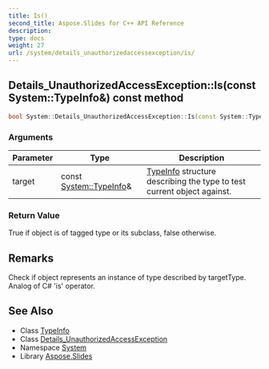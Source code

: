 ```yaml
---
title: Is()
second_title: Aspose.Slides for C++ API Reference
description: 
type: docs
weight: 27
url: /system/details_unauthorizedaccessexception/is/
---
```

## Details_UnauthorizedAccessException::Is(const System::TypeInfo\&) const method




```cpp
bool System::Details_UnauthorizedAccessException::Is(const System::TypeInfo &target) const override
```


### Arguments

| Parameter | Type | Description |
| --- | --- | --- |
| target | const [System::TypeInfo](../../typeinfo/)\& | [TypeInfo](../../typeinfo/) structure describing the type to test current object against. |

### Return Value

True if object is of tagged type or its subclass, false otherwise.
## Remarks


Check if object represents an instance of type described by targetType. Analog of C# 'is' operator. 
## See Also

* Class [TypeInfo](../../typeinfo/)
* Class [Details_UnauthorizedAccessException](../)
* Namespace [System](../../)
* Library [Aspose.Slides](../../../)